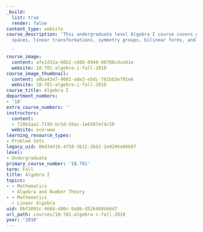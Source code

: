 ```yaml
---
_build:
  list: true
  render: false
content_type: website
course_description: 'This undergraduate level Algebra I course covers groups, vector
  spaces, linear transformations, symmetry groups, bilinear forms, and linear groups.

  '
course_image:
  content: afe1d32a-60b2-c66b-0940-96708cdce61e
  website: 18-701-algebra-i-fall-2010
course_image_thumbnail:
  content: a8ba4347-9001-ade3-e5dc-781bb3e791e6
  website: 18-701-algebra-i-fall-2010
course_title: Algebra I
department_numbers:
- '18'
extra_course_numbers: ''
instructors:
  content:
  - 720b1aa2-7199-bc5d-59ac-1e6587ef4c50
  website: ocw-www
learning_resource_types:
- Problem Sets
legacy_uid: 06d34416-4f58-3612-2b02-2e9296e86b97
level:
- Undergraduate
primary_course_number: '18.701'
term: Fall
title: Algebra I
topics:
- - Mathematics
  - Algebra and Number Theory
- - Mathematics
  - Linear Algebra
uid: 0bf3891c-4668-480c-9a8b-4526460dddd7
url_path: courses/18-701-algebra-i-fall-2010
year: '2010'
---
```

